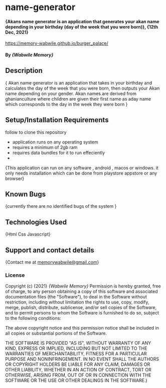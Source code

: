 # name-generator
#### {Akans name generator is an application that generates your akan name depending in your birthday (day of the week that you were born)}, {12th Dec, 2021}
https://memory-wabwile.github.io/burger_palace/
#### By *{Wabwile Memory}*
## Description
{ Akan name generator is an application that takes in your birthday and calculates the day of the week that you were born, then outputs your Akan name depending on your gender. Akan names are derived from ghanianculture where children are given their first name as aday name which corresponds to the day in the week they were born }
## Setup/Installation Requirements
 follow to clone this repository
* application runs on any operating system
* requires a minimum of 2gb ram
* requires data bundles for it to run effeciently
* 


{This application can run on any software , android , macos or windows. it only needs installation which can be done from playstore appstore or any browser}
## Known Bugs
{currently there are no identified bugs of the system }
## Technologies Used
{Html
Css
Javascript}
## Support and contact details
{Contact me at memorywabwile@gmail.com}
### License
Copyright (c) {2021} *{Wabwile Memory}*
Permission is hereby granted, free of charge, to any person obtaining a copy
of this software and associated documentation files (the "Software"), to deal
in the Software without restriction, including without limitation the rights
to use, copy, modify, merge, publish, distribute, sublicense, and/or sell
copies of the Software, and to permit persons to whom the Software is
furnished to do so, subject to the following conditions:

The above copyright notice and this permission notice shall be included in all
copies or substantial portions of the Software.

THE SOFTWARE IS PROVIDED "AS IS", WITHOUT WARRANTY OF ANY KIND, EXPRESS OR
IMPLIED, INCLUDING BUT NOT LIMITED TO THE WARRANTIES OF MERCHANTABILITY,
FITNESS FOR A PARTICULAR PURPOSE AND NONINFRINGEMENT. IN NO EVENT SHALL THE
AUTHORS OR COPYRIGHT HOLDERS BE LIABLE FOR ANY CLAIM, DAMAGES OR OTHER
LIABILITY, WHETHER IN AN ACTION OF CONTRACT, TORT OR OTHERWISE, ARISING FROM,
OUT OF OR IN CONNECTION WITH THE SOFTWARE OR THE USE OR OTHER DEALINGS IN THE
SOFTWARE.)
